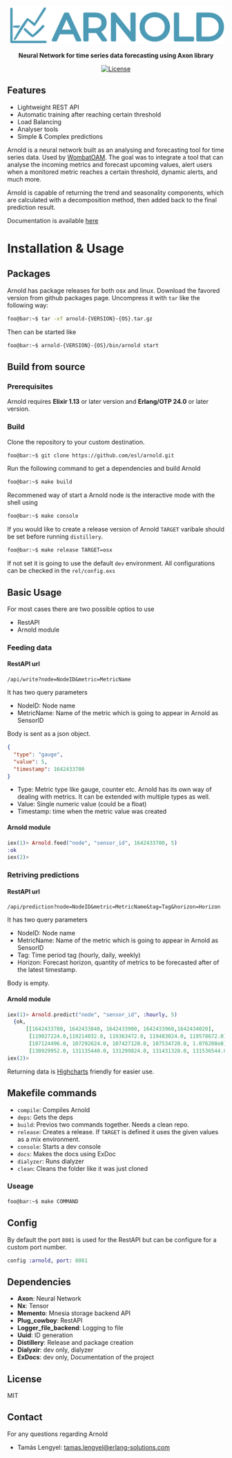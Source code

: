 <p align="center">
  <img src="assets/logo.png" />
</p>

<p align="center">
  <b>Neural Network for time series data forecasting using Axon library</b>
</p>

<p align="center">
  <a href="./LICENSE">
    <img alt="License" src="https://img.shields.io/badge/license-MIT-blue" />
  </a>
</p>

## Features
- Lightweight REST API
- Automatic training after reaching certain threshold
- Load Balancing
- Analyser tools
- Simple & Complex predictions

Arnold is a neural network built as an analysing and forecasting tool for time series data.
Used by [WombatOAM](https://www.erlang-solutions.com/capabilities/wombatoam/).
The goal was to integrate a tool that can analyse the incoming metrics and forecast upcoming values, alert users when
a monitored metric reaches a certain threshold, dynamic alerts, and much more.

Arnold is capable of returning the trend and seasonality components, which are calculated with
a decomposition method, then added back to the final prediction result.

Documentation is available [here](https://esl.github.io/arnold/)


# Installation & Usage

## Packages
Arnold has package releases for both osx and linux. Download the favored version from github packages page.
Uncompress it with `tar` like the following way:

```bash
foo@bar:~$ tar -xf arnold-{VERSION}-{OS}.tar.gz
```

Then can be started like
```bash
foo@bar:~$ arnold-{VERSION}-{OS}/bin/arnold start
```


## Build from source

### Prerequisites

Arnold requires **Elixir 1.13** or later version and **Erlang/OTP 24.0** or later version.

### Build

Clone the repository to your custom destination.
```bash
foo@bar:~$ git clone https://github.com/esl/arnold.git
```

Run the following command to get a dependencies and build Arnold
```bash
foo@bar:~$ make build
```

Recommened way of start a Arnold node is the interactive mode with the shell using
```bash
foo@bar:~$ make console
```

If you would like to create a release version of Arnold `TARGET` varibale should be set before
running `distillery`.

```bash
foo@bar:~$ make release TARGET=osx
```

If not set it is going to use the default `dev` environment. All configurations can be checked
in the `rel/config.exs`

## Basic Usage
For most cases there are two possible optios to use
 - RestAPI
 - Arnold module

### Feeding data
#### RestAPI url
```
/api/write?node=NodeID&metric=MetricName
```
It has two query parameters 
 - NodeID: Node name
 - MetricName: Name of the metric which is going to appear in Arnold as SensorID

 Body is sent as a json object.
 ```json
 {
   "type": "gauge",
   "value": 5,
   "timestamp": 1642433780
 }
 ```

 - Type: Metric type like gauge, counter etc. Arnold has its own way of dealing with metrics. It can be extended with multiple types as well.
 - Value: Single numeric value (could be a float)
 - Timestamp: time when the metric value was created

#### Arnold module
```elixir
iex(1)> Arnold.feed("node", "sensor_id", 1642433780, 5)
:ok
iex(2)>
```

### Retriving predictions
#### RestAPI url
```
/api/prediction?node=NodeID&metric=MetricName&tag=Tag&horizon=Horizon
```
It has two query parameters 
 - NodeID: Node name
 - MetricName: Name of the metric which is going to appear in Arnold as SensorID
 - Tag: Time period tag (hourly, daily, weekly)
 - Horizon: Forecast horizon, quantity of metrics to be forecasted after of the latest timestamp.

 Body is empty.

#### Arnold module
```elixir
iex(1)> Arnold.predict("node", "sensor_id", :hourly, 5)
  {ok,
      [[1642433780, 1642433840, 1642433900, 1642433960,1642434020],
       [119027224.0,119214032.0, 119363472.0, 119483024.0, 119578672.0],
       [107124496.0, 107292624.0, 107427120.0, 107534720.0, 1.076208e8]
       [130929952.0, 131135440.0, 131299824.0, 131431328.0, 131536544.0]]}
iex(2)>
```

Returning data is [Highcharts](https://www.highcharts.com/) friendly for easier use.
## Makefile commands

 - `compile`: Compiles Arnold
 - `deps`: Gets the deps
 - `build`: Previos two commands together. Needs a clean repo.
 - `release`: Creates a release. If `TARGET` is defined it uses the given values as a mix environment.
 - `console`: Starts a dev console
 - `docs`: Makes the docs using ExDoc
 - `dialyzer`: Runs dialyzer
 - `clean`: Cleans the folder like it was just cloned

### Useage
```bash
foo@bar:~$ make COMMAND
```
## Config

By default the port `8081` is used for the RestAPI but can be configure for a custom port number.

```elixir
config :arnold, port: 8081
```

## Dependencies

 - **Axon**: Neural Network
 - **Nx**: Tensor
 - **Memento**: Mnesia storage backend API
 - **Plug_cowboy**: RestAPI
 - **Logger_file_backend**: Logging to file 
 - **Uuid**: ID generation
 - **Distillery**: Release and package creation
 - **Dialyxir**: dev only, dialyzer
 - **ExDocs**: dev only, Documentation of the project


## License
MIT

## Contact
For any questions regarding Arnold 
* Tamás Lengyel: tamas.lengyel@erlang-solutions.com
